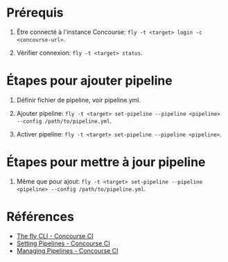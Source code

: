 # Prérequis

1. Être connecté à l'instance Concourse: ``fly -t <target> login -c <concourse-url>``.

2. Vérifier connexion: ``fly -t <target> status``.


# Étapes pour ajouter pipeline

1. Définir fichier de pipeline, voir pipeline.yml.

2. Ajouter pipeline: ``fly -t <target> set-pipeline --pipeline <pipeline> --config /path/to/pipeline.yml``.

3. Activer pipeline: ``fly -t <target> set-pipeline --pipeline <pipeline>``.


# Étapes pour mettre à jour pipeline

1. Même que pour ajout: ``fly -t <target> set-pipeline --pipeline <pipeline> --config /path/to/pipeline.yml``.


# Références

- [The fly CLI - Concourse CI](https://concourse-ci.org/fly.html)
- [Setting Pipelines - Concourse CI](https://concourse-ci.org/setting-pipelines.html)
- [Managing Pipelines - Concourse CI](https://concourse-ci.org/managing-pipelines.html)
